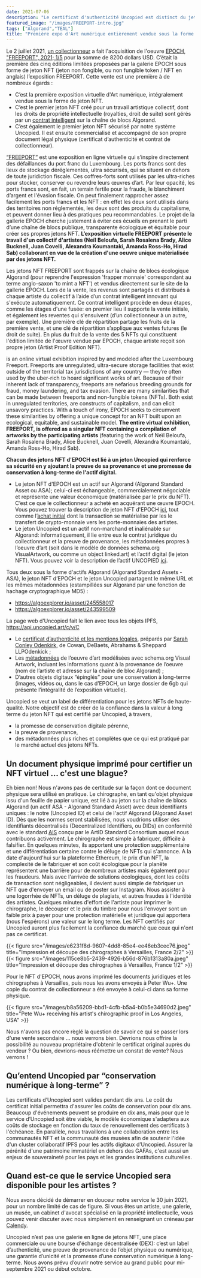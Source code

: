 ```yaml
---
date: 2021-07-06
description: "Le certificat d'authenticité Uncopied est distinct du jeton NFT commercialisé, garantie la provenance et assure une conservation numérique pérenne."
featured_image: "/images/FREEPORT-intro.jpg"
tags: ["Algorand","TEAL"]
title: "Première expo d'Art numérique entièrement vendue sous la forme d'un jeton NFT"
---
```


Le 2 juillet 2021, [un collectionneur](https://twitter.com/DG__tw/status/1410970894135181315) a fait l'acquisition de l'oeuvre [EPOCH, "FREEPORT", 2021; 1/5](https://algoexplorer.io/asset/245558017) pour la somme de 8200 dollars USD. C’était la première des cinq éditions limitées proposées par la galerie EPOCH sous forme de jeton NFT (jeton non fongible, ou non fungible token / NFT en anglais) l’exposition FREEPORT.
Cette vente est une première à de nombreux égards :
- C’est la première exposition virtuelle d'Art numérique, intégralement vendue sous la forme de jeton NFT.
- C’est le premier jeton NFT créé pour un travail artistique collectif, dont les droits de propriété intellectuelle (royalties, droit de suite) sont gérés par un [contrat intelligent](/fr/blog/a-teal-smart-contract-to-manage-artistic-royalties-on-algorand/) sur la chaîne de blocs Algorand.
- C’est également le premier jeton NFT sécurisé par notre système Uncopied. Il est ensuite commercialisé et accompagné de son propre document légal physique (certificat d’authenticité et contrat de collectionneur).

[“FREEPORT”](https://epoch.gallery/Freeport/) est une exposition en ligne virtuelle qui s’inspire directement des défaillances du port franc du Luxembourg. Les ports francs sont des lieux de stockage déréglementés, ultra sécurisés, qui se situent en dehors de toute juridiction fiscale. Ces coffres-forts sont utilisés par les ultra-riches pour stocker, conserver ou revendre leurs œuvres d’art. Par leur opacité, les ports francs sont, en fait, un terrain fertile pour la fraude, le blanchiment d’argent et l'évasion fiscale. On peut finalement rapprocher assez facilement les ports francs et les NFT : en effet les deux sont utilisés dans des territoires non réglementés, les deux sont des produits du capitalisme, et peuvent donner lieu à des pratiques peu recommandables. Le projet de la gallerie EPOCH cherche justement à éviter ces écueils en prenant le parti d’une chaîne de blocs publique, transparente écologique et équitable pour créer ses propres jetons NFT. **L’exposition virtuelle FREEPORT présente le travail d'un collectif d'artistes (Neïl Beloufa, Sarah Rosalena Brady, Alice Bucknell, Juan Covelli, Alexandra Koumantaki, Amanda Ross-Ho, Hirad Sab) collaborant en vue de la création d'une oeuvre unique matérialisée par des jetons NFT.**

Les jetons NFT FREEPORT sont frappés sur la chaîne de blocs écologique Algorand (pour reprendre l'expression 'frapper monnaie' correspondant au terme anglo-saxon 'to mint a NFT') et vendus directement sur le site de la gallerie EPOCH. Lors de la vente, les revenus sont partagés et distribués à chaque artiste du collectif à l’aide d’un contrat intelligent innovant qui s'exécute automatiquement. Ce contrat intelligent procède en deux étapes, comme les étages d'une fusée: en premier lieu il supporte la vente initiale, et également les reventes qui s'ensuivent (d’un collectionneur à un autre, par exemple). Une première clé de répartition partage les fruits de la première vente, et une clé de répartition s’applique aux ventes futures (le droit de suite). En plus du fruit de la vente des 5 NFTs qui constituent l'édition limitée de l'œuvre vendue par EPOCH, chaque artiste reçoit son propre jeton (Artist Proof Edition NFT).

is an online virtual exhibition inspired by and modeled after the Luxembourg Freeport. Freeports are unregulated, ultra-secure storage facilities that exist outside of the territorial tax jurisdictions of any country — they’re often used by the uber-rich to hoard significant works of art. Because of their inherent lack of transparency, freeports are nefarious breeding grounds for fraud, money laundering, and tax evasion. There are many similarities that can be made between freeports and non-fungible tokens (NFTs). Both exist in unregulated territories, are constructs of capitalism, and can elicit unsavory practices. With a touch of irony, EPOCH seeks to circumvent these similarities by offering a unique concept for an NFT built upon an ecological, equitable, and sustainable model. **The entire virtual exhibition, FREEPORT, is offered as a singular NFT containing a compilation of artworks by the participating artists** (featuring the work of Neïl Beloufa, Sarah Rosalena Brady, Alice Bucknell, Juan Covelli, Alexandra Koumantaki, Amanda Ross-Ho, Hirad Sab).


**Chacun des jetons NFT d'EPOCH est lié à un jeton Uncopied qui renforce sa sécurité en y ajoutant la preuve de sa provenance et une promesse de conservation à long-terme de l'actif digital.**
* Le jeton NFT d'EPOCH est un actif sur Algorand (Algorand Standard Asset ou ASA); celui-ci est échangeable, commercialement négociable et représente une valeur économique (matérialisée par le prix du NFT). C’est ce que le collectionneur a acheté en acquérant une œuvre EPOCH. Vous pouvez trouver la description de jeton NFT d'EPOCH [ici](https://algoexplorer.io/asset/245558017), tout comme l’[achat initial](https://algoexplorer.io/tx/group/7lOyw4KLOweaarpD6lOeYiN1pVrB6b7Ak%2B5XYijRwL0%3D) dont la transaction se matérialise par les le transfert de crypto-monnaie vers les porte-monnaies des artistes.
* Le jeton Uncopied est un actif non-marchand et inaliénable sur Algorand: informatiquement, il lie entre eux le contrat juridique du collectionneur et la preuve de provenance, les métadonnées propres à l’oeuvre d’art (soit dans le modèle de données schema.org VisualArtwork, ou comme un object linked.art) et l’actif digital (le jeton NFT). Vous pouvez voir la description de l’actif UNCOPIED [ici](https://algoexplorer.io/tx/AGACJZAMWNLU5JSUS5YUQLIHJALU45VSAHVUVFHTQ775YIWKOW3Q).


Tous deux sous la forme d'actifs Algorand (Algorand Standard Assets - ASA), le jeton NFT d’EPOCH et le jeton Uncopied partagent le même URL et les mêmes métadonnées (estampillées sur Algorand par une fonction de hachage cryptographique MD5) :
* https://algoexplorer.io/asset/245558017
* https://algoexplorer.io/asset/243599509

La page web d’Uncopied fait le lien avec tous les objets IPFS,
https://api.uncopied.art/c/v/C

- Le [certificat d’authenticité et les mentions légales](https://ipfs.io/ipfs/QmaJVvca8gkfWd1opMe2TzYwM8jaVfVWnZRYamMzBnukmW), préparés par [Sarah Conley Odenkirk](https://www.linkedin.com/feed/update/urn:li:activity:6816796740918878208/), de Cowan, DeBaets, Abrahams & Sheppard LLPOdenkick ;
- Les [métadonnées](http://ipfs.io/ipfs/QmUw4FvanYtyEDRsXH65BkkJmzyHETmsPLZQaHsfExA1Co) de l’oeuvre d’art modélisées avec schema.org Visual Artwork, incluant les informations quant à la provenance de l’oeuvre (nom de l’artiste et adresse sur la chaîne de bloc Algorand) ;
- D’autres objets digitaux “épinglés” pour une conservation à long-terme (images, vidéos ou, dans le cas d’EPOCH, un large dossier de 6gb qui présente l’intégralité de l’exposition virtuelle).

Uncopied se veut un label de différentiation pour les jetons NFTs de haute-qualité. Notre objectif est de créer de la confiance dans la valeur à long terme du jeton NFT qui est certifié par Uncopied, à travers, 
- la promesse de conservation digitale pérenne,
- la preuve de provenance,
- des métadonnées plus riches et complètes que ce qui est pratiqué par le marché actuel des jetons NFTs.


## Un document physique imprimé pour certifier un NFT virtuel ... c'est une blague? 
Eh bien non! Nous n'avons pas de certitude sur la façon dont ce document physique sera utilisé en pratique. Le chirographe, en tant qu'objet physique issu d'un feuille de papier unique, est lié à au jeton sur la chaîne de blocs Algorand (un actif ASA - Algorand Standard Asset) avec deux identifiants uniques : le notre (Uncopied ID) et celui de l'actif Algorand (Algorand Asset ID). Dès que les normes seront stabilisées, nous voudrions utiliser des identifiants décentralisés (Decentralized Identifiers, ou DIDs) en conformité avec le standard [AIS](https://www.artidstandard.org/) conçu par le ArtID Standard Consortium auquel nous contribuons activement. Le chirographe est simple à fabriquer, difficile à falsifier. En quelques minutes, ils apportent une protection supplémentaire et une différentiation certaine contre le déluge de NFTs qui s'annonce. A la date d'aujourd'hui sur la plateforme Ethereum, le prix d'un NFT, la complexité de le fabriquer et son coût écologique pour la planête représentent une barrière pour de nombreux artistes mais également pour les fraudeurs. Mais avec l'arrivée de solutions écologiques, dont les coûts de transaction sont négligeables, il devient aussi simple de fabriquer un NFT que d'envoyer un email ou de poster sur Instagram. Nous assister à une logorrhée de NFTs, un déluge de plagiats, et autres fraudes à l'identité des artistes. Quelques minutes d'effort de l'artiste pour imprimer le chirographe, le découper et le prix du timbre pour nous l'envoyer sont un faible prix à payer pour une protection matérielle et juridique qui apportera (nous l'espérons) une valeur sur le long terme. Les NFT certifiés par Uncopied auront plus facilement la confiance du marché que ceux qui n'ont pas ce certificat. 

{{< figure src="/images/e6231f8d-9607-4dd8-85e4-ee46eb3cec76.jpeg" title="Impression et découpe des chirographes à Versailles, France 2/2" >}}
{{< figure src="/images/115ce8b5-2439-4926-b56d-876b1313a80a.jpeg" title="Impression et découpe des chirographes à Versailles, France 1/2" >}}

Pour le NFT d'EPOCH, nous avons imprimé les documents juridiques et les chirographes à Versailles, puis nous les avons envoyés à Peter Wu+. Une copie du contrat de collectionneur a été envoyée à celui-ci dans sa forme physique. 

{{< figure src="/images/b8a56209-bbd1-4cfb-b5a4-b0b5e34690d2.jpeg" title="Pete Wu+ receiving his artist's chirographic proof in Los Angeles, USA" >}}

Nous n'avons pas encore règlé la question de savoir ce qui se passer lors d'une vente secondaire ... nous verrons bien. Devrions nous offrire la possibilité au nouveau propriétaire d'obtenir le certificat original auprès du vendeur ? Ou bien, devrions-nous réémettre un constat de vente? Nous verrons ! 

## Qu’entend Uncopied par “conservation numérique à long-terme” ?
Les certificats d’Uncopied sont valides pendant dix ans. Le coût du certificat initial permettra d'assurer les coûts de conservation pour dix ans. Beaucoup d'événements peuvent se produire en dix ans, mais pour que le service d’Uncopied soit être viable, le modèle économique s'adaptera aux coûts de stockage en fonction du taux de renouvellement des certificats à l'échéance. En parallèle, nous travaillons à une collaboration entre les communautés NFT et la communauté des musées afin de soutenir l'idée d'un cluster collaboratif IPFS pour les actifs digitaux d’Uncopied. Assurer la pérénité d'une patrimoine immatériel en dehors des GAFAs, c'est aussi un enjeux de souveraineté pour les pays et les grandes institutions culturelles. 

## Quand est-ce que le service Uncopied sera disponible pour les artistes ?

Nous avons décidé de démarrer en douceur notre service le 30 juin 2021, pour un nombre limité de cas de figure. Si vous êtes un artiste, une galerie, un musée, un cabinet d'avocat spécialisé en la propriété intellectuelle, vous pouvez venir discuter avec nous simplement en renseignant un créneau par [Calendy](/contact/). 

Uncopied n’est pas une galerie en ligne de jetons NFT, une place commerciale ou une bourse d'échange décentralisée (DEX): c’est un label d’authenticité, une preuve de provenance de l’objet physique ou numérique, une garantie d’unicité et la promesse d’une conservation numérique à long-terme. Nous avons prévu d’ouvrir notre service au grand public pour mi-septembre 2021 ou début octobre.
